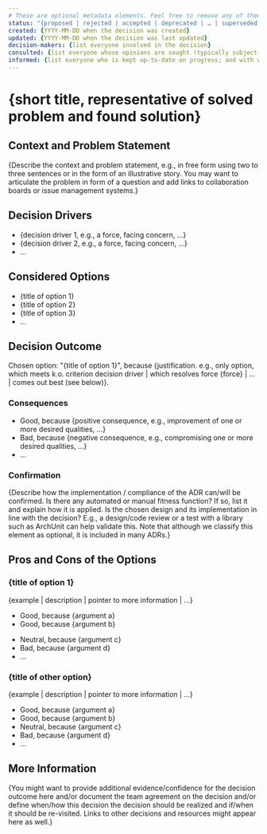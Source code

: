 ```yaml
---
# These are optional metadata elements. Feel free to remove any of them.
status: "{proposed | rejected | accepted | deprecated | … | superseded by ADR-0123"
created: {YYYY-MM-DD when the decision was created}
updated: {YYYY-MM-DD when the decision was last updated}
decision-makers: {list everyone involved in the decision}
consulted: {list everyone whose opinions are sought (typically subject-matter experts); and with whom there is a two-way communication}
informed: {list everyone who is kept up-to-date on progress; and with whom there is a one-way communication}
---
```


<!--
SPDX-FileCopyrightText: 2017-2024 Oliver Kopp, Olaf Zimmermann
SPDX-License-Identifier: MIT OR CC0-1.0
-->

# {short title, representative of solved problem and found solution}

## Context and Problem Statement

{Describe the context and problem statement, e.g., in free form using two to
three sentences or in the form of an illustrative story. You may want to
articulate the problem in form of a question and add links to collaboration
boards or issue management systems.}

<!-- This is an optional element. Feel free to remove. -->
## Decision Drivers

* {decision driver 1, e.g., a force, facing concern, …}
* {decision driver 2, e.g., a force, facing concern, …}
* … <!-- numbers of drivers can vary -->

## Considered Options

* {title of option 1}
* {title of option 2}
* {title of option 3}
* … <!-- numbers of options can vary -->

## Decision Outcome

Chosen option: "{title of option 1}", because {justification. e.g., only option,
which meets k.o. criterion decision driver | which resolves force {force} | … |
comes out best (see below)}.

<!-- This is an optional element. Feel free to remove. -->
### Consequences

* Good, because {positive consequence, e.g., improvement of one or more desired qualities, …}
* Bad, because {negative consequence, e.g., compromising one or more desired qualities, …}
* … <!-- numbers of consequences can vary -->

<!-- This is an optional element. Feel free to remove. -->
### Confirmation

{Describe how the implementation / compliance of the ADR can/will be confirmed.
Is there any automated or manual fitness function? If so, list it and explain
how it is applied. Is the chosen design and its implementation in line with the
decision? E.g., a design/code review or a test with a library such as ArchUnit
can help validate this. Note that although we classify this element as optional,
it is included in many ADRs.}

<!-- This is an optional element. Feel free to remove. -->
## Pros and Cons of the Options

### {title of option 1}

<!-- This is an optional element. Feel free to remove. -->
{example | description | pointer to more information | …}

* Good, because {argument a}
* Good, because {argument b}
<!-- use "neutral" if the given argument weights neither for good nor bad -->
* Neutral, because {argument c}
* Bad, because {argument d}
* … <!-- numbers of pros and cons can vary -->

### {title of other option}

{example | description | pointer to more information | …}

* Good, because {argument a}
* Good, because {argument b}
* Neutral, because {argument c}
* Bad, because {argument d}
* …

<!-- This is an optional element. Feel free to remove. -->
## More Information

{You might want to provide additional evidence/confidence for the decision
outcome here and/or document the team agreement on the decision and/or define
when/how this decision the decision should be realized and if/when it should be
re-visited. Links to other decisions and resources might appear here as well.}

